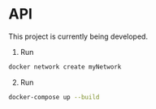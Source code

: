 # API
This project is currently being developed.

1. Run
```bash
docker network create myNetwork
```
2. Run
```bash
docker-compose up --build
```




